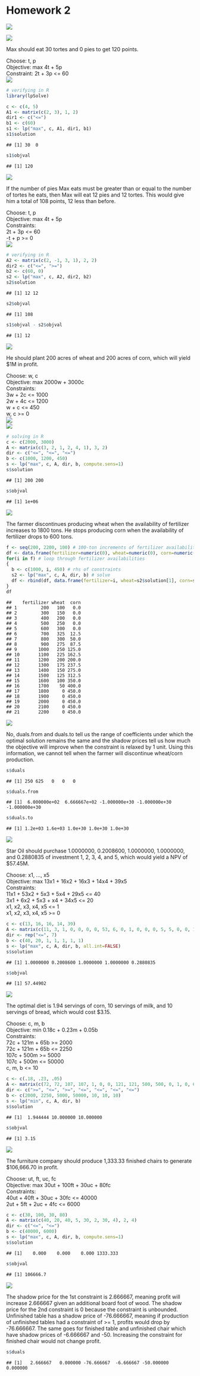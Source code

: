 # Homework 2
![](hw2_header.PNG)
  
![](hw2_q1.1.PNG)
  
Max should eat 30 tortes and 0 pies to get 120 points.
  
Choose: t, p  
Objective: max 4t + 5p  
Constraint: 2t + 3p <= 60  
![](hw2_a1.1.png)

```r
# verifying in R
library(lpSolve)

c <- c(4, 5)
A1 <- matrix(c(2, 3), 1, 2)
dir1 <- c("<=")
b1 <- c(60)
s1 <- lp("max", c, A1, dir1, b1)
s1$solution
```

```
## [1] 30  0
```

```r
s1$objval
```

```
## [1] 120
```
  
![](hw2_q1.2.PNG)
  
If the number of pies Max eats must be greater than or equal to the number of tortes he eats, then Max will eat 12 pies and 12 tortes. This would give him a total of 108 points, 12 less than before.
  
Choose: t, p  
Objective: max 4t + 5p  
Constraints:  
2t + 3p <= 60  
-t + p >= 0  
![](hw2_a1.2.png)  

```r
# verifying in R
A2 <- matrix(c(2, -1, 3, 1), 2, 2)
dir2 <- c("<=", ">=")
b2 <- c(60, 0)
s2 <- lp("max", c, A2, dir2, b2)
s2$solution
```

```
## [1] 12 12
```

```r
s2$objval
```

```
## [1] 108
```

```r
s1$objval - s2$objval
```

```
## [1] 12
```
  
![](hw2_q2a.PNG)
  
He should plant 200 acres of wheat and 200 acres of corn, which will yield $1M in profit.  
  
Choose: w, c  
Objective: max 2000w + 3000c  
Constraints:  
3w + 2c <= 1000  
2w + 4c <= 1200  
w + c <= 450  
w, c >= 0  
![](hw2_a2a.png)  
![](hw2_q2b.PNG)

```r
# solving in R
c <- c(2000, 3000)
A <- matrix(c(3, 2, 1, 2, 4, 1), 3, 2)
dir <- c("<=", "<=", "<=")
b <- c(1000, 1200, 450)
s <- lp("max", c, A, dir, b, compute.sens=1)
s$solution
```

```
## [1] 200 200
```

```r
s$objval
```

```
## [1] 1e+06
```
![](hw2_q2c.PNG)
  
The farmer discontinues producing wheat when the availability of fertilizer increases to 1800 tons. He stops producing corn when the availability of fertilizer drops to 600 tons.

```r
f <- seq(200, 2200, 100) # 100-ton increments of fertilizer availability
df <- data.frame(fertilizer=numeric(0), wheat=numeric(0), corn=numeric(0)) # dataframe to store results
for(i in f) # loop through fertilizer availabilities
{
  b <- c(1000, i, 450) # rhs of constraints
  s2 <- lp("max", c, A, dir, b) # solve
  df <- rbind(df, data.frame(fertilizer=i, wheat=s2$solution[1], corn=s2$solution[2]))
}
df
```

```
##    fertilizer wheat  corn
## 1         200   100   0.0
## 2         300   150   0.0
## 3         400   200   0.0
## 4         500   250   0.0
## 5         600   300   0.0
## 6         700   325  12.5
## 7         800   300  50.0
## 8         900   275  87.5
## 9        1000   250 125.0
## 10       1100   225 162.5
## 11       1200   200 200.0
## 12       1300   175 237.5
## 13       1400   150 275.0
## 14       1500   125 312.5
## 15       1600   100 350.0
## 16       1700    50 400.0
## 17       1800     0 450.0
## 18       1900     0 450.0
## 19       2000     0 450.0
## 20       2100     0 450.0
## 21       2200     0 450.0
```
![](hw2_q2d.PNG)
  
No, duals.from and duals.to tell us the range of coefficients under which the optimal solution remains the same and the shadow prices tell us how much the objective will improve when the constraint is relaxed by 1 unit. Using this information, we cannot tell when the farmer will discontinue wheat/corn production.

```r
s$duals
```

```
## [1] 250 625   0   0   0
```

```r
s$duals.from
```

```
## [1]  6.000000e+02  6.666667e+02 -1.000000e+30 -1.000000e+30 -1.000000e+30
```

```r
s$duals.to
```

```
## [1] 1.2e+03 1.6e+03 1.0e+30 1.0e+30 1.0e+30
```
  
![](hw2_q3.PNG)
  
Star Oil should purchase 1.0000000, 0.2008600, 1.0000000, 1.0000000, and 0.2880835 of investment 1, 2, 3, 4, and 5, which would yield a NPV of $57.45M.
  
Choose: x1, ..., x5  
Objective: max 13x1 + 16x2 + 16x3 + 14x4 + 39x5  
Constraints:  
11x1 + 53x2 + 5x3 + 5x4 + 29x5 <= 40  
3x1 + 6x2 + 5x3 + x4 + 34x5 <= 20  
x1, x2, x3, x4, x5 <= 1  
x1, x2, x3, x4, x5 >= 0

```r
c <- c(13, 16, 16, 14, 39)
A <- matrix(c(11, 3, 1, 0, 0, 0, 0, 53, 6, 0, 1, 0, 0, 0, 5, 5, 0, 0, 1, 0, 0, 5, 1, 0, 0, 0, 1, 0, 29, 34, 0, 0, 0, 0, 1), 7, 5)
dir <- rep("<=", 7)
b <- c(40, 20, 1, 1, 1, 1, 1)
s <- lp("max", c, A, dir, b, all.int=FALSE)
s$solution
```

```
## [1] 1.0000000 0.2008600 1.0000000 1.0000000 0.2880835
```

```r
s$objval
```

```
## [1] 57.44902
```
  
![](hw2_q4.PNG)
  
The optimal diet is 1.94 servings of corn, 10 servings of milk, and 10 servings of bread, which would cost $3.15.
  
Choose: c, m, b  
Objective: min 0.18c + 0.23m + 0.05b  
Constraints:  
72c + 121m + 65b >= 2000  
72c + 121m + 65b <= 2250  
107c + 500m >= 5000  
107c + 500m <= 50000  
c, m, b <= 10

```r
c <- c(.18, .23, .05)
A <- matrix(c(72, 72, 107, 107, 1, 0, 0, 121, 121, 500, 500, 0, 1, 0, 65, 65, 0, 0, 0, 0, 1), 7, 3)
dir <- c(">=", "<=", ">=", "<=", "<=", "<=", "<=")
b <- c(2000, 2250, 5000, 50000, 10, 10, 10)
s <- lp("min", c, A, dir, b)
s$solution
```

```
## [1]  1.944444 10.000000 10.000000
```

```r
s$objval
```

```
## [1] 3.15
```

![](hw2_q5.1.PNG)
  
The furniture company should produce 1,333.33 finished chairs to generate $106,666.70 in profit.
  
Choose: ut, ft, uc, fc  
Objective: max 30ut + 100ft + 30uc + 80fc  
Constraints:  
40ut + 40ft + 30uc + 30fc <= 40000  
2ut + 5ft + 2uc + 4fc <= 6000

```r
c <- c(30, 100, 30, 80)
A <- matrix(c(40, 20, 40, 5, 30, 2, 30, 4), 2, 4)
dir <- c("<=", "<=")
b <- c(40000, 6000)
s <- lp("max", c, A, dir, b, compute.sens=1)
s$solution
```

```
## [1]    0.000    0.000    0.000 1333.333
```

```r
s$objval
```

```
## [1] 106666.7
```
![](hw2_q5.2.PNG)
  
The shadow price for the 1st constraint is 2.666667, meaning profit will increase 2.666667 given an additional board foot of wood. The shadow price for the 2nd constraint is 0 because the constraint is unbounded. Unfinished table has a shadow price of -76.666667, meaning if production of unfinished tables had a constraint of >= 1, profits would drop by -76.666667. The same goes for finished table and unfinished chair which have shadow prices of -6.666667 and -50. Increasing the constraint for finished chair would not change profit.

```r
s$duals
```

```
## [1]   2.666667   0.000000 -76.666667  -6.666667 -50.000000   0.000000
```
